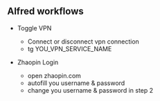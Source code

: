 Alfred workflows
--

* Toggle VPN
    - Connect or disconnect vpn connection
    - tg YOU_VPN_SERVICE_NAME

* Zhaopin Login
    - open zhaopin.com 
    - autofill you username & password
    - change you username & password in step 2
    
